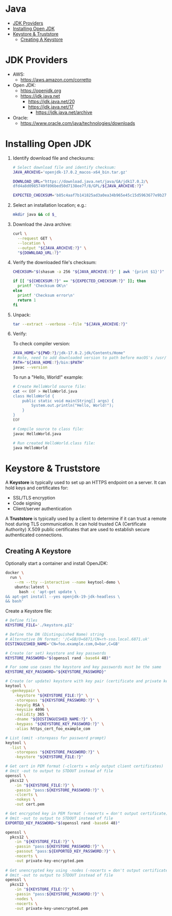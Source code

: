 # Java

* [JDK Providers](#jdk-providers)
* [Installing Open JDK](#installing-open-jdk)
* [Keystore & Truststore](#keystore--truststore)
    * [Creating A Keystore](#creating-a-keystore)

# JDK Providers

* AWS:
    * https://aws.amazon.com/corretto
* Open JDK:
    * https://openjdk.org
    * https://jdk.java.net
        * https://jdk.java.net/20
        * https://jdk.java.net/17
            * https://jdk.java.net/archive
* Oracle:
    * https://www.oracle.com/java/technologies/downloads

# Installing Open JDK

1. Identify download file and checksums:

    ```bash
    # Select download file and identify checksum:
    JAVA_ARCHIVE='openjdk-17.0.2_macos-x64_bin.tar.gz'
    
    DOWNLOAD_URL="https://download.java.net/java/GA/jdk17.0.2/\
    dfd4a8d0985749f896bed50d7138ee7f/8/GPL/${JAVA_ARCHIVE:?}"
    
    EXPECTED_CHECKSUM='b85c4aaf7b141825ad3a0ea34b965e45c15d5963677e9b27235aa05f65c6df06'
    ```

2. Select an installation location; e.g.:

    ```bash
    mkdir java && cd $_
    ```

3. Download the Java archive:

    ```bash
    curl \
      --request GET \
      --location \
      --output "${JAVA_ARCHIVE:?}" \
      "${DOWNLOAD_URL:?}"
    ```

4. Verify the downloaded file's checksum:

    ```bash
    CHECKSUM="$(shasum -a 256 "${JAVA_ARCHIVE:?}" | awk '{print $1}')" 
    
    if [[ "${CHECKSUM:?}" == "${EXPECTED_CHECKSUM:?}" ]]; then
      printf 'Checksum OK\n'
    else
      printf 'Checksum error\n'
      return 1
    fi
    ```

5. Unpack:

    ```bash
    tar --extract --verbose --file "${JAVA_ARCHIVE:?}"
    ```

6. Verify:

   To check compiler version:

    ```bash
    JAVA_HOME="${PWD:?}/jdk-17.0.2.jdk/Contents/Home"
    # Note, need to add downloaded version to path before macOS's /usr/bin/java
    PATH="${JAVA_HOME:?}/bin:$PATH"
    javac --version
    ```

   To run a "Hello, World!" example:

    ```bash
    # Create HelloWorld source file:
    cat << EOF > HelloWorld.java
    class HelloWorld {
        public static void main(String[] args) {
            System.out.println("Hello, World!");
        }
    }
    EOF
    
    # Compile source to class file:
    javac HelloWorld.java
   
    # Run created HelloWorld.class file:
    java HelloWorld
    ```

# Keystore & Truststore

A **Keystore** is typically used to set up an HTTPS endpoint on a server. It
can hold keys and certificates for:

* SSL/TLS encryption
* Code signing
* Client/server authentication

A **Truststore** is typically used by a client to determine if it can trust a
remote host during TLS communication. It can hold trusted CA (Certificate
Authority) X.509 public certificates that are used to establish secure
authenticated connections.

## Creating A Keystore

Optionally start a container and install OpenJDK:

```bash
docker \
  run \
    --rm --tty --interactive --name keytool-demo \
    ubuntu:latest \
      bash -c 'apt-get update \
&& apt-get install --yes openjdk-19-jdk-headless \
&& bash'
```

Create a Keystore file:

```bash
# Define files
KEYSTORE_FILE='./keystore.p12'

# Define the DN (Distinguished Name) string
# Alternative DN format: '/C=GB/O=6871/CN=rh-sso.local.6871.uk'
DISTINGUISHED_NAME='CN=foo.example.com,O=bar,C=GB'

# Create (or set) keystore and key passwords
KEYSTORE_PASSWORD="$(openssl rand -base64 48)"

# For some use cases the keystore and key passwords must be the same
KEYSTORE_KEY_PASSWORD="${KEYSTORE_PASSWORD}"

# Create (or update) keystore with key pair (certificate and private key)
keytool \
  -genkeypair \
    -keystore "${KEYSTORE_FILE:?}" \
    -storepass "${KEYSTORE_PASSWORD:?}" \
    -keyalg RSA \
    -keysize 4096 \
    -validity 365 \
    -dname "${DISTINGUISHED_NAME:?}" \
    -keypass "${KEYSTORE_KEY_PASSWORD:?}" \
    -alias https_cert_foo_example_com

# List (omit -storepass for password prompt)
keytool \
  -list \
    -storepass "${KEYSTORE_PASSWORD:?}" \
    -keystore "${KEYSTORE_FILE:?}"

# Get cert in PEM format (-clcerts = only output client certificates)
# Omit -out to output to STDOUT instead of file
openssl \
  pkcs12 \
    -in "${KEYSTORE_FILE:?}" \
    -passin "pass:${KEYSTORE_PASSWORD:?}" \
    -clcerts \
    -nokeys \
    -out cert.pem

# Get encrypted key in PEM format (-nocerts = don't output certificate)
# Omit -out to output to STDOUT instead of file
EXPORTED_KEY_PASSWORD="$(openssl rand -base64 48)"

openssl \
  pkcs12 \
    -in "${KEYSTORE_FILE:?}" \
    -passin "pass:${KEYSTORE_PASSWORD:?}" \
    -passout "pass:${EXPORTED_KEY_PASSWORD:?}" \
    -nocerts \
    -out private-key-encrypted.pem
    
# Get unencrypted key using -nodes (-nocerts = don't output certificate)
# Omit -out to output to STDOUT instead of file
openssl \
  pkcs12 \
    -in "${KEYSTORE_FILE:?}" \
    -passin "pass:${KEYSTORE_PASSWORD:?}" \
    -nodes \
    -nocerts \
    -out private-key-unencrypted.pem
```
